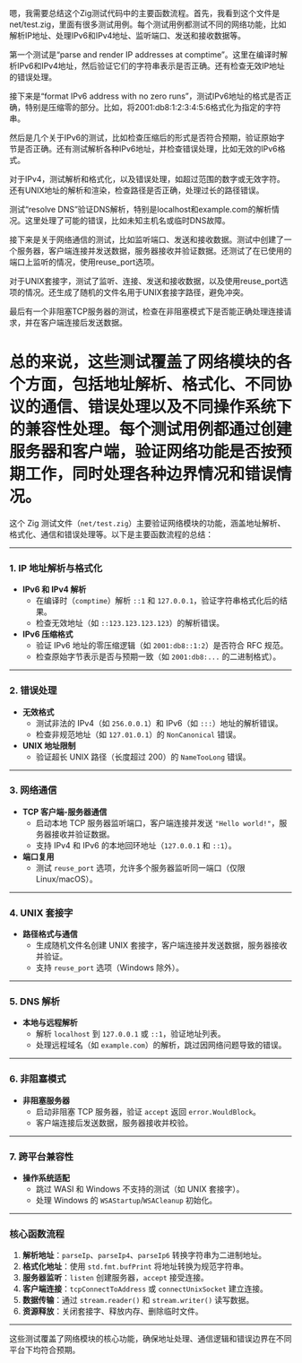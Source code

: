 嗯，我需要总结这个Zig测试代码中的主要函数流程。首先，我看到这个文件是net/test.zig，里面有很多测试用例。每个测试用例都测试不同的网络功能，比如解析IP地址、处理IPv6和IPv4地址、监听端口、发送和接收数据等。

第一个测试是“parse and render IP addresses at comptime”。这里在编译时解析IPv6和IPv4地址，然后验证它们的字符串表示是否正确。还有检查无效IP地址的错误处理。

接下来是“format IPv6 address with no zero runs”，测试IPv6地址的格式是否正确，特别是压缩零的部分。比如，将2001:db8:1:2:3:4:5:6格式化为指定的字符串。

然后是几个关于IPv6的测试，比如检查压缩后的形式是否符合预期，验证原始字节是否正确。还有测试解析各种IPv6地址，并检查错误处理，比如无效的IPv6格式。

对于IPv4，测试解析和格式化，以及错误处理，如超过范围的数字或无效字符。还有UNIX地址的解析和渲染，检查路径是否正确，处理过长的路径错误。

测试“resolve DNS”验证DNS解析，特别是localhost和example.com的解析情况。这里处理了可能的错误，比如未知主机名或临时DNS故障。

接下来是关于网络通信的测试，比如监听端口、发送和接收数据。测试中创建了一个服务器，客户端连接并发送数据，服务器接收并验证数据。还测试了在已使用的端口上监听的情况，使用reuse_port选项。

对于UNIX套接字，测试了监听、连接、发送和接收数据，以及使用reuse_port选项的情况。还生成了随机的文件名用于UNIX套接字路径，避免冲突。

最后有一个非阻塞TCP服务器的测试，检查在非阻塞模式下是否能正确处理连接请求，并在客户端连接后发送数据。

总的来说，这些测试覆盖了网络模块的各个方面，包括地址解析、格式化、不同协议的通信、错误处理以及不同操作系统下的兼容性处理。每个测试用例都通过创建服务器和客户端，验证网络功能是否按预期工作，同时处理各种边界情况和错误情况。
================================================
这个 Zig 测试文件（`net/test.zig`）主要验证网络模块的功能，涵盖地址解析、格式化、通信和错误处理等。以下是主要函数流程的总结：

---

### **1. IP 地址解析与格式化**
- **IPv6 和 IPv4 解析**  
  - 在编译时（`comptime`）解析 `::1` 和 `127.0.0.1`，验证字符串格式化后的结果。
  - 检查无效地址（如 `::123.123.123.123`）的解析错误。
- **IPv6 压缩格式**  
  - 验证 IPv6 地址的零压缩逻辑（如 `2001:db8::1:2`）是否符合 RFC 规范。
  - 检查原始字节表示是否与预期一致（如 `2001:db8:...` 的二进制格式）。

---

### **2. 错误处理**
- **无效格式**  
  - 测试非法的 IPv4（如 `256.0.0.1`）和 IPv6（如 `:::`）地址的解析错误。
  - 检查非规范地址（如 `127.01.0.1`）的 `NonCanonical` 错误。
- **UNIX 地址限制**  
  - 验证超长 UNIX 路径（长度超过 200）的 `NameTooLong` 错误。

---

### **3. 网络通信**
- **TCP 客户端-服务器通信**  
  - 启动本地 TCP 服务器监听端口，客户端连接并发送 `"Hello world!"`，服务器接收并验证数据。
  - 支持 IPv4 和 IPv6 的本地回环地址（`127.0.0.1` 和 `::1`）。
- **端口复用**  
  - 测试 `reuse_port` 选项，允许多个服务器监听同一端口（仅限 Linux/macOS）。

---

### **4. UNIX 套接字**
- **路径格式与通信**  
  - 生成随机文件名创建 UNIX 套接字，客户端连接并发送数据，服务器接收并验证。
  - 支持 `reuse_port` 选项（Windows 除外）。

---

### **5. DNS 解析**
- **本地与远程解析**  
  - 解析 `localhost` 到 `127.0.0.1` 或 `::1`，验证地址列表。
  - 处理远程域名（如 `example.com`）的解析，跳过因网络问题导致的错误。

---

### **6. 非阻塞模式**
- **非阻塞服务器**  
  - 启动非阻塞 TCP 服务器，验证 `accept` 返回 `error.WouldBlock`。
  - 客户端连接后发送数据，服务器接收并校验。

---

### **7. 跨平台兼容性**
- **操作系统适配**  
  - 跳过 WASI 和 Windows 不支持的测试（如 UNIX 套接字）。
  - 处理 Windows 的 `WSAStartup`/`WSACleanup` 初始化。

---

### **核心函数流程**
1. **解析地址**：`parseIp`、`parseIp4`、`parseIp6` 转换字符串为二进制地址。
2. **格式化地址**：使用 `std.fmt.bufPrint` 将地址转换为规范字符串。
3. **服务器监听**：`listen` 创建服务器，`accept` 接受连接。
4. **客户端连接**：`tcpConnectToAddress` 或 `connectUnixSocket` 建立连接。
5. **数据传输**：通过 `stream.reader()` 和 `stream.writer()` 读写数据。
6. **资源释放**：关闭套接字、释放内存、删除临时文件。

---

这些测试覆盖了网络模块的核心功能，确保地址处理、通信逻辑和错误边界在不同平台下均符合预期。